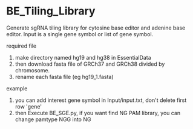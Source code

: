 # BE_Tiling_Library

Generate sgRNA tiling library for cytosine base editor and adenine base editor.
Input is a single gene symbol or list of gene symbol.


required file
1. make directory named hg19 and hg38 in EssentialData
2. then download fasta file of GRCh37 and GRCh38 divided by chromosome. 
3. rename each fasta file (eg hg19_1.fasta)


example
1. you can add interest gene symbol in Input/input.txt, don't delete first row 'gene'
2. then Execute BE_SGE.py, if you want find NG PAM library, you can change pamtype NGG into NG
